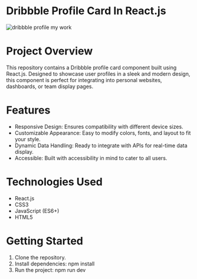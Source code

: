 # Dribbble Profile Card In React.js

![dribbble profile my work](https://github.com/Kuzma02/Dribbbler-Profile-Card-In-React.js/assets/138793624/e375864d-8707-4516-8dbe-2eb17ff8350b)


# Project Overview
This repository contains a Dribbble profile card component built using React.js. Designed to showcase user profiles in a sleek and modern design, this component is perfect for integrating into personal websites, dashboards, or team display pages.

# Features
- Responsive Design: Ensures compatibility with different device sizes.
- Customizable Appearance: Easy to modify colors, fonts, and layout to fit your style.
- Dynamic Data Handling: Ready to integrate with APIs for real-time data display.
- Accessible: Built with accessibility in mind to cater to all users.

# Technologies Used
- React.js
- CSS3
- JavaScript (ES6+)
- HTML5

# Getting Started
1. Clone the repository.
2. Install dependencies: npm install
3. Run the project: npm run dev
